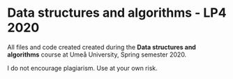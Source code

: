 # Data structures and algorithms - LP4 2020
All files and code created created during the **Data structures and algorithms** course at Umeå University, Spring semester 2020. 

I do not encourage plagiarism. Use at your own risk.  

